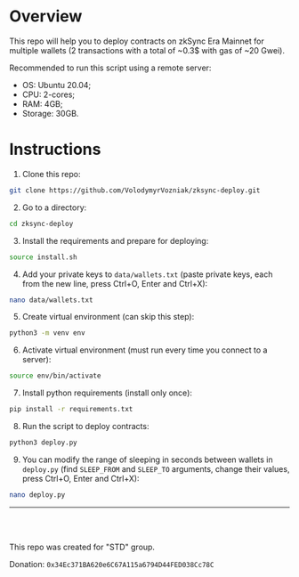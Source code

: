 # Overview

This repo will help you to deploy contracts on zkSync Era Mainnet for multiple wallets (2 transactions with a total of ~0.3$ with gas of ~20 Gwei).

Recommended to run this script using a remote server:
* OS: Ubuntu 20.04;
* CPU: 2-cores;
* RAM: 4GB;
* Storage: 30GB.

# Instructions

1. Clone this repo:
```sh
git clone https://github.com/VolodymyrVozniak/zksync-deploy.git
```

2. Go to a directory:
```sh
cd zksync-deploy
```

3. Install the requirements and prepare for deploying:
```sh
source install.sh
```

4. Add your private keys to `data/wallets.txt` (paste private keys, each from the new line, press Ctrl+O, Enter and Ctrl+X):
```sh
nano data/wallets.txt
```

5. Create virtual environment (can skip this step):
```sh
python3 -m venv env
```

6. Activate virtual environment (must run every time you connect to a server):
```sh
source env/bin/activate
```

7. Install python requirements (install only once):
```sh
pip install -r requirements.txt
```

8. Run the script to deploy contracts:
```sh
python3 deploy.py
```

9. You can modify the range of sleeping in seconds between wallets in `deploy.py` (find `SLEEP_FROM` and `SLEEP_TO` arguments, change their values, press Ctrl+O, Enter and Ctrl+X):
```sh
nano deploy.py
```

-----

</br>
</br>

This repo was created for "STD" group.

Donation: `0x34Ec371BA620e6C67A115a6794D44FED038Cc78C`
